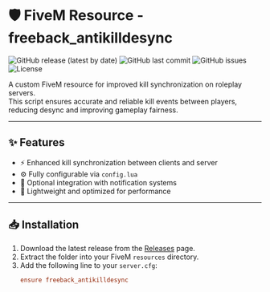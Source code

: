 
# 🛡️ FiveM Resource - freeback_antikilldesync

![GitHub release (latest by date)](https://img.shields.io/github/v/release/Freebackkk/freeback_antikilldesync)
![GitHub last commit](https://img.shields.io/github/last-commit/Freebackkk/freeback_antikilldesync)
![GitHub issues](https://img.shields.io/github/issues/Freebackkk/freeback_antikilldesync)
![License](https://img.shields.io/badge/license-Custom-blue)

A custom FiveM resource for improved kill synchronization on roleplay servers.  
This script ensures accurate and reliable kill events between players, reducing desync and improving gameplay fairness.

---

## ✨ Features
- ⚡ Enhanced kill synchronization between clients and server  
- ⚙️ Fully configurable via `config.lua`  
- 🔔 Optional integration with notification systems  
- 🎯 Lightweight and optimized for performance  

---

## 📥 Installation
1. Download the latest release from the [Releases](https://github.com/Freebackkk/freeback_antikilldesync/releases) page.  
2. Extract the folder into your FiveM `resources` directory.  
3. Add the following line to your `server.cfg`:
    ```cfg
    ensure freeback_antikilldesync
    ```
